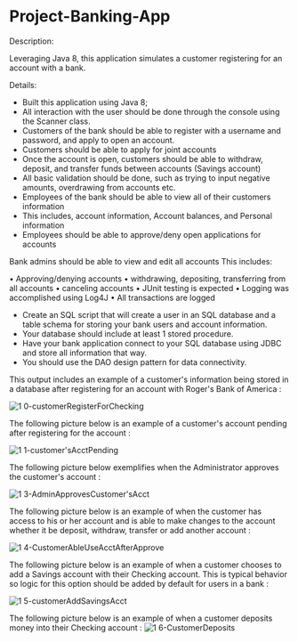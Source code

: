 # Project-Banking-App

Description:


Leveraging Java 8, this application simulates a customer registering for an account with a bank.


Details:


-	Built this application using Java 8;
-	All interaction with the user should be done through the console using the Scanner class.
-	Customers of the bank should be able to register with a username and password, and apply to open an account.
-	Customers should be able to apply for joint accounts
-	Once the account is open, customers should be able to withdraw, deposit, and transfer funds between accounts (Savings account)
-	All basic validation should be done, such as trying to input negative amounts, overdrawing from accounts etc.
-	Employees of the bank should be able to view all of their customers information
-	This includes, account information, Account balances, and Personal information
-	Employees should be able to approve/deny open applications for accounts


Bank admins should be able to view and edit all accounts
This includes:

•	Approving/denying accounts
•	withdrawing, depositing, transferring from all accounts
•	canceling accounts
•	JUnit testing is expected
•	Logging was accomplished using Log4J
•	All transactions are logged

-	Create an SQL script that will create a user in an SQL database and a table schema for storing your bank users and account information.
-	Your database should include at least 1 stored procedure.
-	Have your bank application connect to your SQL database using JDBC and store all information that way.
-	You should use the DAO design pattern for data connectivity.


This output includes an example of a customer's information being stored in a database after registering for an account with Roger's Bank of America :

![1 0-customerRegisterForChecking](https://user-images.githubusercontent.com/20470279/60501872-c1104680-9c8a-11e9-997e-be1146b75d96.JPG)


The following picture below is an example of a customer's account pending after registering for the account : 

![1 1-customer'sAcctPending](https://user-images.githubusercontent.com/20470279/60501883-c7062780-9c8a-11e9-812e-1c6e35e42f70.JPG)

The following picture below exemplifies when the Administrator approves the customer's account :

![1 3-AdminApprovesCustomer'sAcct](https://user-images.githubusercontent.com/20470279/60501891-ccfc0880-9c8a-11e9-81b1-756fd1744251.JPG)

The following picture below is an example of when the customer has access to his or her account and is able to make changes to the account whether it be deposit, withdraw, transfer or add another account :

![1 4-CustomerAbleUseAcctAfterApprove](https://user-images.githubusercontent.com/20470279/60501900-cff6f900-9c8a-11e9-80cc-33a7b3baae7b.JPG)

The following picture below is an example of when a customer chooses to add a Savings account with their Checking account. This is typical behavior so logic for this option should be added by default for users in a bank :

![1 5-customerAddSavingsAcct](https://user-images.githubusercontent.com/20470279/60501938-deddab80-9c8a-11e9-92cf-9d6a5e6227f1.JPG)

The following picture below is an example of when a customer deposits money into their Checking account : 
![1 6-CustomerDeposits](https://user-images.githubusercontent.com/20470279/60501948-e2713280-9c8a-11e9-94b8-6b2648ae1d75.JPG)
















